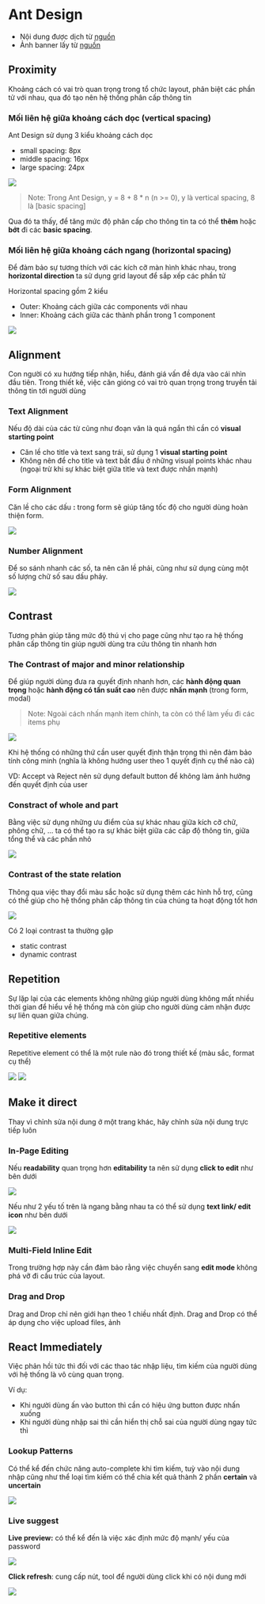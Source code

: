 # Ant Design

- Nội dung được dịch từ [nguồn](https://ant.design/)
- Ảnh banner lấy từ [nguồn](https://uxdesign.cc/chinese-material-design-5d31359df4a6)

## Proximity

Khoảng cách có vai trò quan trọng trong tổ chức layout, phân biệt các phần tử với nhau, qua đó tạo nên hệ thống phân cấp thông tin

### Mối liên hệ giữa khoảng cách dọc (vertical spacing)

Ant Design sử dụng 3 kiểu khoảng cách dọc
- small spacing: 8px
- middle spacing: 16px
- large spacing: 24px

<img src="https://user-images.githubusercontent.com/43769314/61839651-5ccb5600-aec9-11e9-8a65-fe6001ee4181.png">

> Note: Trong Ant Design, y = 8 + 8 * n (n >= 0), y là vertical spacing, 8 là [basic spacing]

Qua đó ta thấy, để tăng mức độ phân cấp cho thông tin ta có thể **thêm** hoặc **bớt** đi các **basic spacing**.

### Mối liên hệ giữa khoảng cách ngang (horizontal spacing)

Để đảm bảo sự tương thích với các kích cỡ màn hình khác nhau, trong **horizontal direction** ta sử dụng grid layout để sắp xếp các phần tử

Horizontal spacing gồm 2 kiểu
- Outer: Khoảng cách giữa các components với nhau
- Inner: Khoảng cách giữa các thành phần trong 1 component

<img src="https://user-images.githubusercontent.com/43769314/61840300-a3ba4b00-aecb-11e9-9928-7351be0f75b2.png">

## Alignment

Con người có xu hướng tiếp nhận, hiểu, đánh giá vấn đề dựa vào cái nhìn đầu tiên.
Trong thiết kế, việc căn gióng có vai trò quan trọng trong truyền tải thông tin tới người dùng

### Text Alignment

Nếu độ dài của các từ cũng như đoạn văn là quá ngắn thì cần có **visual starting point**

- Căn lề cho title và text sang trái, sử dụng 1 **visual starting point**
- Không nên để cho title và text bắt đầu ở những visual points khác nhau (ngoại trừ khi sự khác biệt giữa title và text được nhấn mạnh)

### Form Alignment

Căn lề cho các dấu **:** trong form sẽ giúp tăng tốc độ cho người dùng hoàn thiện form.

<img src="https://user-images.githubusercontent.com/43769314/61841543-19281a80-aed0-11e9-9127-58e61af257ae.png">

### Number Alignment

Để so sánh nhanh các số, ta nên căn lề phải, cũng như sử dụng cùng một số lượng chữ số sau dấu phảy.

<img src="https://user-images.githubusercontent.com/43769314/61841636-5e4c4c80-aed0-11e9-9893-3af7a8bc1e7f.png">

## Contrast

Tương phản giúp tăng mức độ thú vị cho page cũng như tạo ra hệ thống phân cấp thông tin giúp người dùng tra cứu thông tin nhanh hơn

### The Contrast of major and minor relationship

Để giúp người dùng đưa ra quyết định nhanh hơn, các **hành động quan trọng** hoặc **hành động có tần suất cao** nên được **nhấn mạnh** (trong form, modal)

> Note: Ngoài cách nhấn mạnh item chính, ta còn có thể làm yếu đi các items phụ

<img src="https://user-images.githubusercontent.com/43769314/61841899-45906680-aed1-11e9-8f9e-1b4a6689a45b.png">

Khi hệ thống có những thứ cần user quyết định thận trọng thì nên đảm bảo tính công minh (nghĩa là không hướng user theo 1 quyết định cụ thể nào cả)

VD: Accept và Reject nên sử dụng default button để không làm ảnh hưởng đến quyết định của user

### Constract of whole and part

Bằng việc sử dụng những ưu điểm của sự khác nhau giữa kích cỡ chữ, phông chữ, ...
ta có thể tạo ra sự khác biệt giữa các cấp độ thông tin, giữa tổng thể và các phần nhỏ

<img src="https://user-images.githubusercontent.com/43769314/61920137-82bd2d00-af93-11e9-93e9-3ab346629f4a.png">

### Contrast of the state relation

Thông qua việc thay đổi màu sắc hoặc sử dụng thêm các hình hỗ trợ, cũng có thể giúp cho hệ thống phân cấp thông tin của chúng ta hoạt động tốt hơn

<img src="https://user-images.githubusercontent.com/43769314/61921160-1e03d180-af97-11e9-9b8d-1280fbcf4f20.png">

Có 2 loại contrast ta thường gặp
- static contrast
- dynamic contrast

## Repetition

Sự lặp lại của các elements không những giúp người dùng không mất nhiều thời gian để hiểu về hệ thống mà còn giúp cho người dùng cảm nhận được sự liên quan giữa chúng.

### Repetitive elements

Repetitive element có thể là một rule nào đó trong thiết kế (màu sắc, format cụ thể)

<img src="https://user-images.githubusercontent.com/43769314/61922278-ccf5dc80-af9a-11e9-9cef-40abeaa10ebb.png">

<img src="https://user-images.githubusercontent.com/43769314/61922376-2958fc00-af9b-11e9-82a1-9bb9ad5d4711.png">

## Make it direct

Thay vì chỉnh sửa nội dung ở một trang khác, hãy chỉnh sửa nội dung trực tiếp luôn

### In-Page Editing

Nếu **readability** quan trọng hơn **editability** ta nên sử dụng **click to edit** như bên dưới

<img src="https://user-images.githubusercontent.com/43769314/61922862-da13cb00-af9c-11e9-9f27-eb3c3784d44f.png">

Nếu như 2 yếu tố trên là ngang bằng nhau ta có thể sử dụng **text link/ edit icon** như bên dưới

<img src="https://user-images.githubusercontent.com/43769314/61922962-3840ae00-af9d-11e9-962c-05679cfb279c.png">

### Multi-Field Inline Edit

Trong trường hợp này cần đảm bảo rằng việc chuyển sang **edit mode** không phá vỡ đi cấu trúc của layout.

### Drag and Drop

Drag and Drop chỉ nên giới hạn theo 1 chiều nhất định.
Drag and Drop có thể áp dụng cho việc upload files, ảnh

## React Immediately

Việc phản hồi tức thì đối với các thao tác nhập liệu, tìm kiếm của người dùng với hệ thống là vô cùng quan trọng.

Ví dụ:
- Khi người dùng ấn vào button thì cần có hiệu ứng button được nhấn xuống
- Khi người dùng nhập sai thì cần hiển thị chỗ sai của người dùng ngay tức thì

### Lookup Patterns

Có thể kể đến chức năng auto-complete khi tìm kiếm, tuỳ vào nội dung nhập cũng như thể loại tìm kiếm có thể chia kết quả thành 2 phần **certain** và **uncertain**

<img src="https://user-images.githubusercontent.com/43769314/61922962-3840ae00-af9d-11e9-962c-05679cfb279c.png">

### Live suggest

**Live preview:** có thể kể đến là việc xác định mức độ mạnh/ yếu của password

<img src="https://user-images.githubusercontent.com/43769314/61924368-6674bc80-afa2-11e9-94a7-63f31afea193.png">

**Click refresh**: cung cấp nút, tool để người dùng click khi có nội dung mới

<img src="https://user-images.githubusercontent.com/43769314/61927188-ca04e700-afae-11e9-8c27-7aff8a86e908.png">
